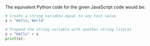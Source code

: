 The equivalent Python code for the given JavaScript code would be: 
```python
# Create a string variable equal to any text value
s = "Hello, World"

# Prepend the string variable with another string literal
s = "Hello" + s
print(s);  
```
